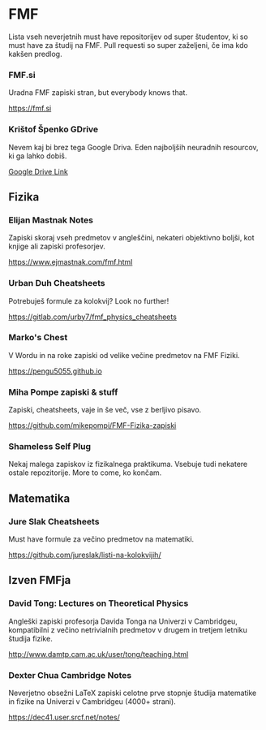 # FMF

Lista vseh neverjetnih must have repositorijev od super študentov, ki so must have za študij na FMF. Pull requesti so super zaželjeni, če ima kdo kakšen predlog.

### FMF.si

Uradna FMF zapiski stran, but everybody knows that.

https://fmf.si

### Krištof Špenko GDrive

Nevem kaj bi brez tega Google Driva. Eden najboljših neuradnih resourcov, ki ga lahko dobiš.

[Google Drive Link](https://drive.google.com/drive/folders/0B3flMWYcE_niTmVVckt4ZlNuakE?resourcekey=0-dOhPvHLevCxCsMbG82EZpQ&usp=sharing)

## Fizika

### Elijan Mastnak Notes

Zapiski skoraj vseh predmetov v angleščini, nekateri objektivno boljši, kot knjige ali zapiski profesorjev.

https://www.ejmastnak.com/fmf.html

### Urban Duh Cheatsheets

Potrebuješ formule za kolokvij? Look no further!

https://gitlab.com/urby7/fmf_physics_cheatsheets

### Marko's Chest

V Wordu in na roke zapiski od velike večine predmetov na FMF Fiziki.

https://pengu5055.github.io

### Miha Pompe zapiski & stuff

Zapiski, cheatsheets, vaje in še več, vse z berljivo pisavo.

https://github.com/mikepompi/FMF-Fizika-zapiski

### Shameless Self Plug

Nekaj malega zapiskov iz fizikalnega praktikuma. Vsebuje tudi nekatere ostale repozitorije. More to come, ko končam.

## Matematika

### Jure Slak Cheatsheets

Must have formule za večino predmetov na matematiki.

https://github.com/jureslak/listi-na-kolokvijih/

## Izven FMFja

### David Tong: Lectures on Theoretical Physics

Angleški zapiski profesorja Davida Tonga na Univerzi v Cambridgeu, kompatibilni z večino netrivialnih predmetov v drugem in tretjem letniku študija fizike.

http://www.damtp.cam.ac.uk/user/tong/teaching.html

### Dexter Chua Cambridge Notes

Neverjetno obsežni LaTeX zapiski celotne prve stopnje študija matematike in fizike na Univerzi v Cambridgeu (4000+ strani).

https://dec41.user.srcf.net/notes/
